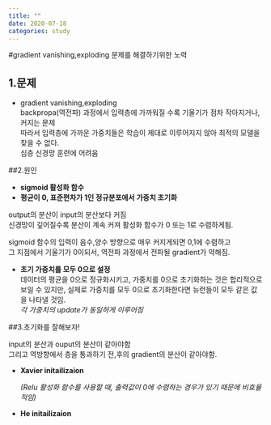 ```yaml
---
title: ""
date: 2020-07-18
categories: study
---
```


#gradient vanishing,exploding 문제를 해결하기위한 노력

## 1.문제
- gradient vanishing,exploding  
backpropa(역전파) 과정에서 입력층에 가까워질 수록 기울기가 점차 작아지거나, 커지는 문제  
따라서 입력층에 가까운 가중치들은 학습이 제대로 이루어지지 않아 최적의 모델을 찾을 수 없다.  
심층 신경망 훈련에 어려움  

##2.원인
- **sigmoid 활성화 함수**  
- **평균이 0, 표준편차가 1인 정규분포에서 가중치 초기화**  

output의 분산이 input의 분산보다 커짐  
신경망이 깊어질수록 분산이 계속 커져 활성화 함수가 0 또는 1로 수렴하게됨.  

sigmoid 함수의 입력이 음수,양수 방향으로 매우 커지게되면 0,1에 수렴하고  
그 지점에서 기울기가 0이되서, 역전파 과정에서 전파될 gradient가 약해짐.  

- **초기 가중치를 모두 0으로 설정**  
데이터의 평균을 0으로 정규화시키고, 가중치를 0으로 초기화하는 것은 합리적으로 보일 수 있지만, 실제로 가중치를 모두 0으로 초기화한다면 뉴런들이 모두 같은 값을 나타낼 것임.  
*각 가중치의 update가 동일하게 이루어짐*  

##3.초기화를 잘해보자!

  input의 분산과 ouput의 분산이 같아야함  
  그리고 역방향에서 층을 통과하기 전,후의 gradient의 분산이 같아야함.  
- **Xavier initailizaion**  


  *(Relu 활성화 함수를 사용할 때, 출력값이 0에 수렴하는 경우가 있기 때문에 비효율적임)*  
- **He initailizaion**
